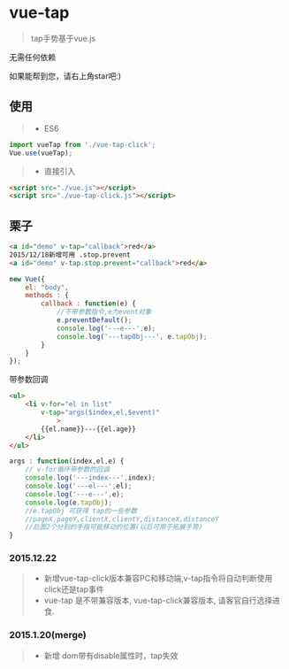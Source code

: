 # vue-tap

> tap手势基于vue.js

无需任何依赖

如果能帮到您，请右上角star吧:)

## 使用

> * ES6
```javascript
import vueTap from './vue-tap-click';
Vue.use(vueTap);
```

> * 直接引入
```html
<script src="./vue.js"></script>
<script src="./vue-tap-click.js"></script>
```


## 栗子

```html
<a id="demo" v-tap="callback">red</a>
2015/12/18新增可用 .stop.prevent
<a id="demo" v-tap.stop.prevent="callback">red</a>
```

```javascript
new Vue({
	el: "body",
	methods : {
		callback : function(e) {
			//不带参数指令,e为event对象
			e.preventDefault();
			console.log('---e---',e);
			console.log('---tapObj---', e.tapObj);
		}
	}
});
```

带参数回调

```html
<ul>
	<li v-for="el in list"
		v-tap="args($index,el,$event)"
			>
		{{el.name}}---{{el.age}}
	</li>
</ul>
```

```javascript
args : function(index,el,e) {
	// v-for循环带参数的回调
	console.log('---index---',index);
	console.log('---el---',el);
	console.log('---e---',e);
	console.log(e.tapObj);
	//e.tapObj 可获得 tap的一些参数
	//pageX,pageY,clientX,clientY,distanceX,distanceY
	//后面2个分别的手指可能移动的位置(以后可用于拓展手势)
}
```

### 2015.12.22

> * 新增vue-tap-click版本兼容PC和移动端,v-tap指令将自动判断使用click还是tap事件
> * vue-tap 是不带兼容版本, vue-tap-click兼容版本, 请客官自行选择进食.

### 2015.1.20(merge)

> * 新增 dom带有disable属性时，tap失效
